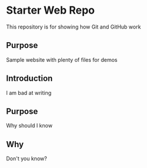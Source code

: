 # Starter Web Repo

This repository is for showing how Git and GitHub work

## Purpose

Sample website with plenty of files for demos

## Introduction

I am bad at writing

## Purpose

Why should I know

## Why

Don't you know?
